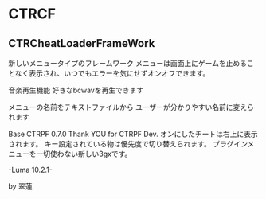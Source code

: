 # CTRCF

CTRCheatLoaderFrameWork
-------------------
新しいメニュータイプのフレームワーク
メニューは画面上にゲームを止めることなく表示され、いつでもエラーを気にせずオンオフできます。

音楽再生機能
好きなbcwavを再生できます

メニューの名前をテキストファイルから
ユーザーが分かりやすい名前に変えられます

Base CTRPF 0.7.0 Thank YOU for CTRPF Dev.
オンにしたチートは右上に表示されます。 キー設定されている物は優先度で切り替えられます。 プラグインメニューを一切使わない新しい3gxです。

-Luma 10.2.1-

by 翠蓮
